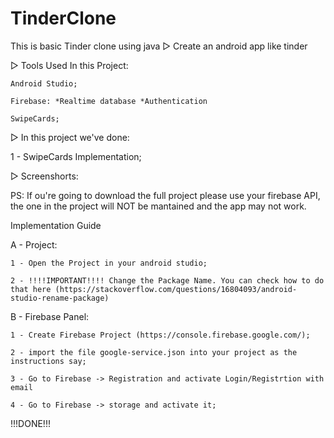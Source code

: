 # TinderClone
This is basic Tinder clone using java
▷ Create an android app like tinder


▷ Tools Used In this Project:

    Android Studio;
		
    Firebase: *Realtime database *Authentication
    
	SwipeCards;

▷ In this project we've done:

1 - SwipeCards Implementation;

▷ Screenshorts: 
       ![]()
       ![]()
       ![]()
       ![]()
       ![]()
       ![]()
       ![]()



PS: If ou're going to download the full project please use your firebase API, the one in the project will NOT be mantained and the app may not work.

Implementation Guide


A - Project:
  
	1 - Open the Project in your android studio;
  
	2 - !!!!IMPORTANT!!!! Change the Package Name. You can check how to do that here (https://stackoverflow.com/questions/16804093/android-studio-rename-package)

B - Firebase Panel:
	
	1 - Create Firebase Project (https://console.firebase.google.com/);
	
	2 - import the file google-service.json into your project as the instructions say;
	
	3 - Go to Firebase -> Registration and activate Login/Registrtion with email
	
	4 - Go to Firebase -> storage and activate it;

!!!DONE!!!
